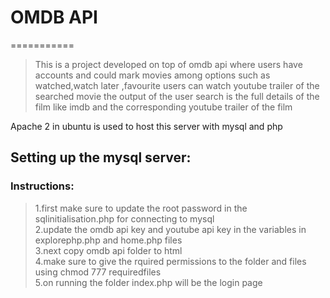 # OMDB API
===========
> This is a project developed on top of omdb api where users have accounts and could mark movies among options such as watched,watch later ,favourite 
> users can watch youtube trailer of the searched movie 
> the output of the user search is the full details of the film like imdb and the corresponding youtube trailer of the film

Apache 2 in ubuntu is used to host this server with mysql and php

## Setting up the mysql server:

### Instructions:

> 1.first make sure to update the root password in the sqlinitialisation.php for connecting to mysql <br>
> 2.update the omdb api key and youtube api key in the variables in explorephp.php and home.php files<br>
> 3.next copy omdb api folder to html<br>
> 4.make sure to give the rquired permissions to the folder and files using chmod 777 requiredfiles<br>
> 5.on running the folder index.php will be the login page
